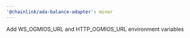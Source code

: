 ```yaml
---
'@chainlink/ada-balance-adapter': minor
---
```


Add WS_OGMIOS_URL and HTTP_OGMIOS_URL environment variables
